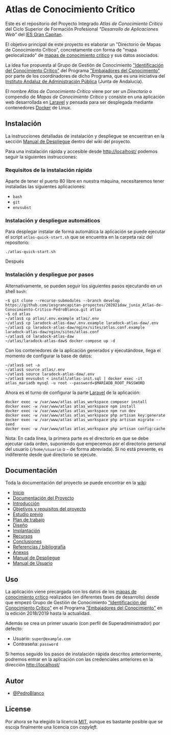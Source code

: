 # Atlas de Conocimiento Crítico

Este es el repositorio del Proyecto Integrado _Atlas de Conocimiento Crítico_ del Ciclo Superior de Formación Profesional _"Desarrollo de Aplicaciones Web"_ del [IES Gran Capitan](https://informatica.iesgrancapitan.org).

El objetivo principal de este proyecto es elaborar un "Directorio de Mapas de Conocimiento Crítico", concretamente con forma de "mapa geolocalizado" de [mapas de conocimiento crítico](https://ws168.juntadeandalucia.es/wikigestionC/index.php?title=Mapa_de_Conocimiento_Cr%C3%ADtico) y sus datos asociados.

La idea fue propuesta al Grupo de Gestión de Conocimiento ["Identificación del Conocimiento Crítico"](https://ws168.juntadeandalucia.es/iaap/gestiondelconocimiento/proyectos/edicion-2019-2020-edicion-2019-2020/gc06-identificacion-del-conocimiento-critico/) del Programa ["Embajadores del Conocimiento"](https://ws168.juntadeandalucia.es/iaap/gestiondelconocimiento/embajadores-del-conocimiento/) por parte de los coordinadores de dicho Programa, que es una iniciativa del [Instituto Andaluz de Administración Pública](http://www.juntadeandalucia.es/institutodeadministracionpublica/publico/home.filter) (Junta de Andalucía).

El nombre _Atlas de Conocimiento Crítico_ viene por ser un _Directorio_ o compendio de _Mapas de Conocimiento Crítico_ y consiste en una aplicación web desarrollada en [Laravel](https://laravel.com/) y pensada para ser desplegada mediante contenedores [Docker](https://www.docker.com/) de Linux.

## Instalación

La instrucciones detalladas de instalación y despliegue se encuentran en la sección [Manual de Despliegue](https://github.com/iesgrancapitan-proyectos/202021daw_junio_Atlas-de-Conocimiento-Critico-PedroBlanco/wiki/Manual_Despliegue) dentro del wiki del proyecto.

Para una instalación rápida y accesible desde [http://localhost/](http://localhost/) podemos seguir la siguientes instrucciones:

### Requisitos de la instalación rápida

Aparte de tener el puerto 80 libre en nuestra máquina, necesitaremos tener instaladas las siguientes aplicaciones:

- ```bash```
- ```git```
- ```envsubst```

### Instalación y despliegue automáticos

Para desplegar instalar de forma automática la aplicación se puede ejecutar el script ```atlas-quick-start.sh``` que se encuentra en la carpeta raiz del repositorio:

```shell
./atlas-quick-start.sh
```

Después

### Instalación y despliegue por pasos

Alternativamente, se pueden seguir los siguientes pasos ejecutando en un shell ```bash```:

```shell
~$ git clone --recurse-submodules --branch develop https://github.com/iesgrancapitan-proyectos/202021daw_junio_Atlas-de-Conocimiento-Critico-PedroBlanco.git atlas
~$ cd atlas
~/atlas$ cp atlas/.env.example atlas/.env
~/atlas$ cp laradock-atlas-daw/.env.example laradock-atlas-daw/.env
~/atlas$ cp laradock-atlas-daw/nginx/sites/atlas.conf.example laradock-atlas-daw/nginx/sites/atlas.conf
~/atlas$ cd laradock-atlas-daw
~/atlas/laradock-atlas-daw$ docker-compose up -d
```

Con los contenedores de la aplicación generados y ejecutándose, llega el momento de configurar la base de datos:

```shell
~/atlas$ set -a
~/atlas$ source atlas/.env
~/atlas$ source laradock-atlas-daw/.env
~/atlas$ envsubst < install/atlas-init.sql | docker exec -it atlas_mariadb mysql -u root --password=$MARIADB_ROOT_PASSWORD
```

Ahora es el turno de configurar la parte [Laravel](https://laravel.com/) de la aplicación:

```shell
docker exec -w /var/www/atlas atlas_workspace composer install
docker exec -w /var/www/atlas atlas_workspace npm install
docker exec -w /var/www/atlas atlas_workspace npm run dev
docker exec -w /var/www/atlas atlas_workspace php artisan key:generate
docker exec -w /var/www/atlas atlas_workspace php artisan migrate --seed
docker exec -w /var/www/atlas atlas_workspace php artisan config:cache
```

Nota: En cada línea, la primera parte es el directorio en que se debe ejecutar cada orden, suponiendo que empecemos por el directorio personal del usuario (```/home/usuario``` o ```~``` de forma abreviada). Si no está presente, es indiferente desde qué directorio se ejecute.

## Documentación

Toda la documentación del proyecto se puede encontrar en la [wiki](https://github.com/iesgrancapitan-proyectos/202021daw_junio_Atlas-de-Conocimiento-Critico-PedroBlanco/wiki):

- [Inicio](https://github.com/iesgrancapitan-proyectos/202021daw_junio_Atlas-de-Conocimiento-Critico-PedroBlanco/wiki/Home)
- [Documentación del Proyecto](https://github.com/iesgrancapitan-proyectos/202021daw_junio_Atlas-de-Conocimiento-Critico-PedroBlanco/wiki/Doc_PI)
- [Introducción](https://github.com/iesgrancapitan-proyectos/202021daw_junio_Atlas-de-Conocimiento-Critico-PedroBlanco/wiki/1Doc_Introduccion)
- [Objetivos y requisitos del proyecto](https://github.com/iesgrancapitan-proyectos/202021daw_junio_Atlas-de-Conocimiento-Critico-PedroBlanco/wiki/2Doc_Objetivos_Requisitos)
- [Estudio previo](https://github.com/iesgrancapitan-proyectos/202021daw_junio_Atlas-de-Conocimiento-Critico-PedroBlanco/wiki/3Doc_Estudio_previo)
- [Plan de trabajo](https://github.com/iesgrancapitan-proyectos/202021daw_junio_Atlas-de-Conocimiento-Critico-PedroBlanco/wiki/4Doc_Plan_Trabajo)
- [Diseño](https://github.com/iesgrancapitan-proyectos/202021daw_junio_Atlas-de-Conocimiento-Critico-PedroBlanco/wiki/5Doc_Diseno)
- [Implantación](https://github.com/iesgrancapitan-proyectos/202021daw_junio_Atlas-de-Conocimiento-Critico-PedroBlanco/wiki/6Doc_Implantacion)
- [Recursos](https://github.com/iesgrancapitan-proyectos/202021daw_junio_Atlas-de-Conocimiento-Critico-PedroBlanco/wiki/7Doc_Recursos)
- [Conclusiones](https://github.com/iesgrancapitan-proyectos/202021daw_junio_Atlas-de-Conocimiento-Critico-PedroBlanco/wiki/8Doc_Conclusiones)
- [Referencias / bibliografía](https://github.com/iesgrancapitan-proyectos/202021daw_junio_Atlas-de-Conocimiento-Critico-PedroBlanco/wiki/9Doc_Referencias_Bibliografia)
- [Anexos](https://github.com/iesgrancapitan-proyectos/202021daw_junio_Atlas-de-Conocimiento-Critico-PedroBlanco/wiki/10Doc_Anexos)
- [Manual de Despliegue](https://github.com/iesgrancapitan-proyectos/202021daw_junio_Atlas-de-Conocimiento-Critico-PedroBlanco/wiki/Manual_Despliegue)
- [Manual de Usuario](https://github.com/iesgrancapitan-proyectos/202021daw_junio_Atlas-de-Conocimiento-Critico-PedroBlanco/wiki/Manual_Usuario)

## Uso

La aplicación viene precargada con los datos de los [mapas de conocimiento crítico](https://ws168.juntadeandalucia.es/wikigestionC/index.php?title=Mapa_de_Conocimiento_Cr%C3%ADtico) realizados (en diferentes fases de desarrollo) desde que empezó Grupo de Gestión de Conocimiento ["Identificación del Conocimiento Crítico"](https://ws168.juntadeandalucia.es/iaap/gestiondelconocimiento/proyectos/edicion-2019-2020-edicion-2019-2020/gc06-identificacion-del-conocimiento-critico/)  en el Programa ["Embajadores del Conocimiento"](https://ws168.juntadeandalucia.es/iaap/gestiondelconocimiento/embajadores-del-conocimiento/) en la edición 2018/2019 hasta la actualidad.

Además se crea un primer usuario (con perfil de Superadministrador) por defecto:

- Usuario: ```super@example.com```
- Contraseña: ```password```

Si hemos seguido los pasos de instalación rápida descritos anteriormente, podremos entrar en la aplicación con las credenciales anteriores en la dirección [http://localhost/](http://localhost/)

## Autor

- [@PedroBlanco](https://www.github.com/PedroBlanco)

## License

Por ahora se ha elegido la licencia [MIT](https://choosealicense.com/licenses/mit/), aunque es bastante posible que se escoja finalmente una licencia con _copyleft_.
